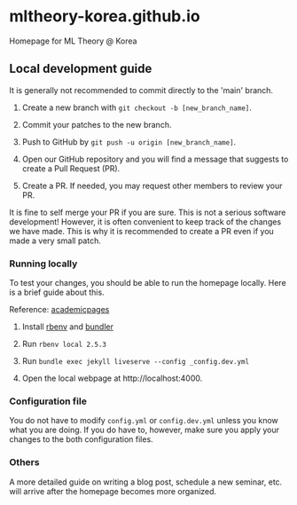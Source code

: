 # mltheory-korea.github.io

Homepage for ML Theory @ Korea

## Local development guide

It is generally not recommended to commit directly to the 'main' branch.

1. Create a new branch with `git checkout -b [new_branch_name]`.

1. Commit your patches to the new branch.

1. Push to GitHub by `git push -u origin [new_branch_name]`.

1. Open our GitHub repository and you will find a message that suggests to create a Pull Request (PR).

1. Create a PR. If needed, you may request other members to review your PR.

It is fine to self merge your PR if you are sure. This is not a serious software development! However, it is often convenient to keep track of the changes we have made. This is why it is recommended to create a PR even if you made a very small patch.

### Running locally

To test your changes, you should be able to run the homepage locally. Here is a brief guide about this.

Reference: [academicpages](https://github.com/academicpages/academicpages.github.io#to-run-locally-not-on-github-pages-to-serve-on-your-own-computer)

1. Install [rbenv](https://github.com/rbenv/rbenv) and [bundler](https://bundler.io/)

1. Run `rbenv local 2.5.3`

1. Run `bundle exec jekyll liveserve --config _config.dev.yml`

1. Open the local webpage at http://localhost:4000.

### Configuration file

You do not have to modify `config.yml` or `config.dev.yml` unless you know what you are doing. If you do have to, however, make sure you apply your changes to the both configuration files.

### Others

A more detailed guide on writing a blog post, schedule a new seminar, etc. will arrive after the homepage becomes more organized.
